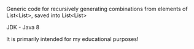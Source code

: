 Generic code for recursively generating combinations from elements of List<List<Obj>>, saved into List<List<Obj>>

JDK - Java 8

It is primarily intended for my educational purposes!
